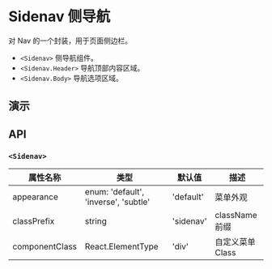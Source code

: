 # Sidenav 侧导航 [<i class="icon icon-edit2" ></i>](https://github.com/rsuite/rsuite.github.io/blob/master/src/components/nav-menu/index.md)

对 Nav 的一个封装，用于页面侧边栏。

- `<Sidenav>` 侧导航组件。
- `<Sidenav.Header>` 导航顶部内容区域。
- `<Sidenav.Body>` 导航选项区域。

## 演示

<!--{demo}-->

## API

### `<Sidenav>`

| 属性名称       | 类型                                 | 默认值    | 描述             |
| -------------- | ------------------------------------ | --------- | ---------------- |
| appearance     | enum: 'default', 'inverse', 'subtle' | 'default' | 菜单外观         |
| classPrefix    | string                               | 'sidenav' | className 前缀   |
| componentClass | React.ElementType                    | 'div'     | 自定义菜单 Class |

